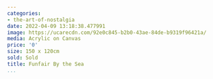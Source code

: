 ```yaml
---
categories:
- the-art-of-nostalgia
date: 2022-04-09 13:18:38.477991
image: https://ucarecdn.com/92e0c845-b2b0-43ae-84de-b9319f96421a/
media: Acrylic on Canvas
price: '0'
size: 150 x 120cm
sold: Sold
title: Funfair By the Sea
...
```

